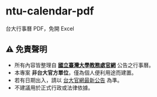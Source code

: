 # ntu-calendar-pdf
台大行事曆 PDF，免開 Excel

## ⚠️ 免責聲明

- 所有內容皆整理自 **[國立臺灣大學教務處官網](https://www.aca.ntu.edu.tw/)** 公告之行事曆。
- 本專案 **非台大官方單位**，僅為個人便利用途而建置。
- 若有日期出入，請以 [台大官網最新公告](https://www.aca.ntu.edu.tw/acacal) 為準。
- 不建議用於正式行政或法律依據。
